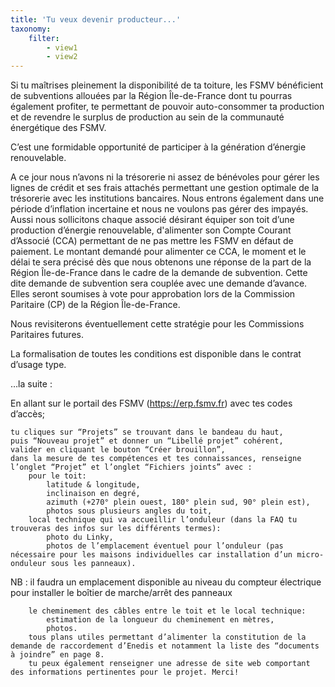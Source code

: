 ```yaml
---
title: 'Tu veux devenir producteur...'
taxonomy:
    filter:
        - view1
        - view2
---
```


Si tu maîtrises pleinement la disponibilité de ta toiture, les FSMV bénéficient de subventions allouées par la Région Île-de-France dont tu pourras également profiter, te permettant de pouvoir auto-consommer ta production et de revendre le surplus de production au sein de la communauté énergétique des FSMV.

C’est une formidable opportunité de participer à la génération d’énergie renouvelable.

A ce jour nous n’avons ni la trésorerie ni assez de bénévoles pour gérer les lignes de crédit et ses frais attachés permettant une gestion optimale de la trésorerie avec les institutions bancaires. Nous entrons également dans une période d’inflation incertaine et nous ne voulons pas gérer des impayés. Aussi nous sollicitons chaque associé désirant équiper son toit d’une production d’énergie renouvelable, d'alimenter son Compte Courant d’Associé (CCA) permettant de ne pas mettre les FSMV en défaut de paiement. Le montant demandé pour alimenter ce CCA, le moment et le délai te sera précisé dès que nous obtenons une réponse de la part de la Région Île-de-France dans le cadre de la demande de subvention. Cette dite demande de subvention sera couplée avec une demande d’avance. Elles seront soumises à vote pour approbation lors de la Commission Paritaire (CP) de la Région Île-de-France.

Nous revisiterons éventuellement cette stratégie pour les Commissions Paritaires futures.

La formalisation de toutes les conditions est disponible dans le contrat d’usage type.

…la suite :

En allant sur le portail des FSMV (https://erp.fsmv.fr) avec tes codes d’accès;

    tu cliques sur “Projets” se trouvant dans le bandeau du haut,
    puis “Nouveau projet” et donner un “Libellé projet” cohérent,
    valider en cliquant le bouton “Créer brouillon”,
    dans la mesure de tes compétences et tes connaissances, renseigne l’onglet “Projet” et l’onglet “Fichiers joints” avec :
        pour le toit:
            latitude & longitude,
            inclinaison en degré,
            azimuth (+270° plein ouest, 180° plein sud, 90° plein est),
            photos sous plusieurs angles du toit,
        local technique qui va accueillir l’onduleur (dans la FAQ tu trouveras des infos sur les différents termes):
            photo du Linky,
            photos de l’emplacement éventuel pour l’onduleur (pas nécessaire pour les maisons individuelles car installation d’un micro-onduleur sous les panneaux).

NB : il faudra un emplacement disponible au niveau du compteur électrique pour installer le boîtier de marche/arrêt des panneaux

        le cheminement des câbles entre le toit et le local technique:
            estimation de la longueur du cheminement en mètres,
            photos.
        tous plans utiles permettant d’alimenter la constitution de la demande de raccordement d’Enedis et notamment la liste des “documents à joindre” en page 8.
        tu peux également renseigner une adresse de site web comportant des informations pertinentes pour le projet. Merci!
